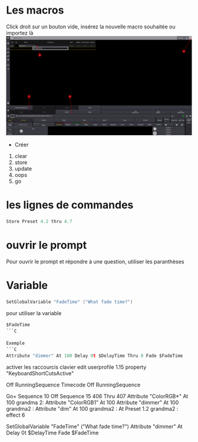 # Les macros

Click droit sur un bouton vide, insérez la nouvelle macro souhaitée ou importez là
![Alt text](images/2023-03-18_06h48_25.png)

* Créer 
1. clear
2. store
3. update
4. oops
5. go

# les lignes de commandes

```C
Store Preset 4.2 thru 4.7
```

# ouvrir le prompt

Pour ouvrir le prompt et répondre à une question, utiliser les paranthèses

# Variable
```C
SetGlobalVariable "FadeTime" ("What fade time?")
```
pour utiliser la variable
```C
$FadeTime
```C

Exemple
```C
Attribute "dimmer" At 100 Delay 0t $DelayTime Thru 0 Fade $FadeTime
```

activer les raccourcis clavier
edit userprofile 1.15 property "KeyboardShortCutsActive"



Off RunningSequence Timecode
Off RunningSequence

Go+ Sequence 10
Off Sequence 15
406 Thru 407
Attribute "ColorRGB*" At 100 
grandma 2: Attribute "ColorRGB1"  At 100
Attribute "dimmer" At 100 
grandma2 : Attribute "dim"  At 100
grandma2 : At Preset 1.2
grandma2 : effect 6
    



SetGlobalVariable "FadeTime" ("What fade time?")
Attribute "dimmer" At Delay 0t $DelayTime Fade $FadeTime